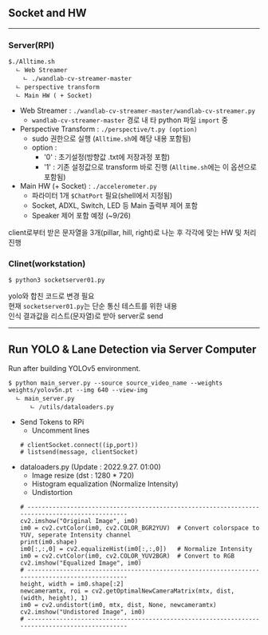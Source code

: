 ## Socket and HW
---

### Server(RPI)
```Shell
$./Alltime.sh
  ㄴ Web Streamer
    ㄴ ./wandlab-cv-streamer-master
  ㄴ perspective transform
  ㄴ Main HW ( + Socket)
```
- Web Streamer : `./wandlab-cv-streamer-master/wandlab-cv-streamer.py`
    - `wandlab-cv-streamer-master` 경로 내 타 python 파일 `import` 중
- Perspective Transform : `./perspective/t.py (option)`
    - sudo 권한으로 실행 (`Alltime.sh`에 해당 내용 포함됨)
    - option :
        - '0' : 초기설정(방향값 .txt에 저장과정 포함)
        - '1' : 기존 설정값으로 transform 바로 진행 (`Alltime.sh`에는 이 옵션으로 포함됨)
- Main HW (+ Socket) : `./accelerometer.py`
    - 파라미터 1개 `$ChatPort` 필요(shell에서 지정됨)
    - Socket, ADXL, Switch, LED 등 Main 출력부 제어 포함
    - Speaker 제어 포함 예정 (~9/26)

client로부터 받은 문자열을 3개(pillar, hill, right)로 나눈 후 각각에 맞는 HW 및 처리 진행

### Clinet(workstation)
```Shell
$ python3 socketserver01.py
```
yolo와 합친 코드로 변경 필요  
현재 `socketserver01.py`는 단순 통신 테스트를 위한 내용  
인식 결과값을 리스트(문자열)로 받아 server로 send

---

## Run YOLO & Lane Detection via Server Computer

Run after building YOLOv5 environment.

```Shell
$ python main_server.py --source source_video_name --weights weights/yolov5n.pt --img 640 --view-img
  ㄴ main_server.py
      ㄴ /utils/dataloaders.py
```
- Send Tokens to RPi
  - Uncomment lines
  ```Shell
  # clientSocket.connect((ip,port))
  # listsend(message, clientSocket)
  ```
- dataloaders.py (Update : 2022.9.27. 01:00)
  - Image resize (dst : 1280 * 720)
  - Histogram equalization (Normalize Intensity)
  - Undistortion
  ```Shell
  # -----------------------------------------------------------------------------------------------
  cv2.imshow("Original Image", im0)
  im0 = cv2.cvtColor(im0, cv2.COLOR_BGR2YUV)  # Convert colorspace to YUV, seperate Intensity channel
  print(im0.shape)
  im0[:,:,0] = cv2.equalizeHist(im0[:,:,0])   # Normalize Intensity
  im0 = cv2.cvtColor(im0, cv2.COLOR_YUV2BGR)  # Convert to RGB
  cv2.imshow("Equalized Image", im0)
  # -----------------------------------------------------------------------------------------------
  height, width = im0.shape[:2]
  newcameramtx, roi = cv2.getOptimalNewCameraMatrix(mtx, dist, (width, height), 1)
  im0 = cv2.undistort(im0, mtx, dist, None, newcameramtx)
  cv2.imshow("Undistored Image", im0)
  # -----------------------------------------------------------------------------------------------
  ```
